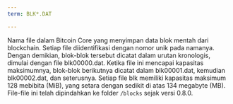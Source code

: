 ```yaml
---
term: BLK*.DAT

---
```

Nama file dalam Bitcoin Core yang menyimpan data blok mentah dari blockchain. Setiap file diidentifikasi dengan nomor unik pada namanya. Dengan demikian, blok-blok tersebut dicatat dalam urutan kronologis, dimulai dengan file blk00000.dat. Ketika file ini mencapai kapasitas maksimumnya, blok-blok berikutnya dicatat dalam blk00001.dat, kemudian blk00002.dat, dan seterusnya. Setiap file blk memiliki kapasitas maksimum 128 mebibita (MiB), yang setara dengan sedikit di atas 134 megabyte (MB). File-file ini telah dipindahkan ke folder `/blocks` sejak versi 0.8.0.